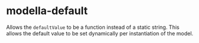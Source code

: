 # modella-default

Allows the `defaultValue` to be a function instead of a static string. This allows the default value to be set dynamically per instantiation of the model.
